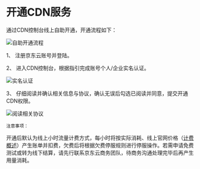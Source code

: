 # **开通CDN服务**

通过CDN控制台线上自助开通，开通流程如下：

![自助开通流程](https://github.com/jdcloudcom/cn/blob/cdn_20220222_api/image/CDN/自助开通流程.png)

1、	注册京东云账号并登陆。

2、	进入CDN控制台，根据指引完成账号个人/企业实名认证。

![实名认证](https://github.com/jdcloudcom/cn/blob/cdn_20220222_api/image/CDN/实名认证.jpg)

3、	仔细阅读并确认相关信息与协议，确认无误后勾选已阅读并同意，提交开通CDN权限。

![阅读相关协议](https://github.com/jdcloudcom/cn/blob/cdn_20220222_api/image/CDN/阅读相关协议.jpg)

`注意事项：`

开通后默认为线上小时流量计费方式，每小时将按实际消耗、线上官网价格（[计费概述](https://docs.jdcloud.com/cn/cdn/billing-overview)）产生账单并扣费，欠费后将根据欠费停服规则进行停服操作。若需申请免费测试或转为线下结算，请先行联系京东云商务团队，待商务沟通处理完毕后再产生用量消耗。

